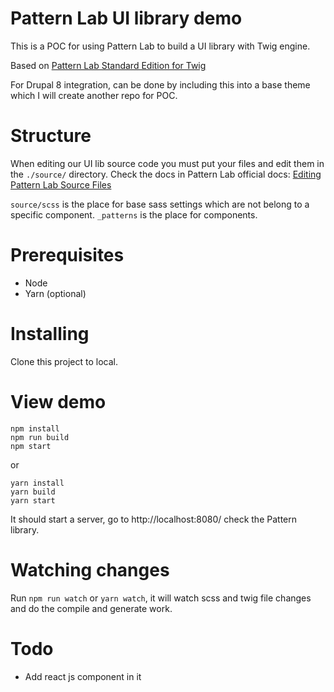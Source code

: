 # Pattern Lab UI library demo

This is a POC for using Pattern Lab to build a UI library with Twig engine.

Based on [Pattern Lab Standard Edition for Twig](https://github.com/pattern-lab/edition-php-twig-standard#use-composer-to-create-a-project)

For Drupal 8 integration, can be done by including this into a base theme which I will create another repo for POC.

# Structure
When editing our UI lib source code you must put your files and edit them in the `./source/` directory. 
Check the docs in Pattern Lab official docs: [Editing Pattern Lab Source Files](http://patternlab.io/docs/editing-source-files.html)

`source/scss` is the place for base sass settings which are not belong to a specific component.
`_patterns` is the place for components.

# Prerequisites
- Node
- Yarn (optional)

# Installing

Clone this project to local.

# View demo
```
npm install
npm run build
npm start
```
or
```
yarn install
yarn build
yarn start
```

It should start a server, go to http://localhost:8080/ check the Pattern library.

# Watching changes
Run `npm run watch` or `yarn watch`, it will watch scss and twig file changes and do the compile and generate work.

# Todo
- Add react js component in it
